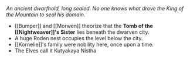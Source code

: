 *An ancient dwarfhold, long sealed.  No one knows what drove the King of the Mountain to seal his domain.*

- [[Bumper]] and [[Morwen]] theorize that the **Tomb of the [[Nightweaver]]'s Sister** lies beneath the dwarven city.
- A huge Roden nest occupies the level below the city.
- [[Kornelie]]'s family were nobility here, once upon a time.
- The Elves call it Kutyakaya Nistha